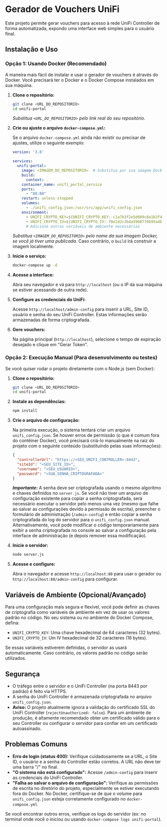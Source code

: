 # Gerador de Vouchers UniFi

Este projeto permite gerar vouchers para acesso à rede UniFi Controller de forma automatizada, expondo uma interface web simples para o usuário final.

## Instalação e Uso

### Opção 1: Usando Docker (Recomendado)

A maneira mais fácil de instalar e usar o gerador de vouchers é através do Docker. Você precisará ter o Docker e o Docker Compose instalados em sua máquina.

1.  **Clone o repositório:**
    ```bash
    git clone <URL_DO_REPOSITORIO>
    cd unifi-portal
    ```
    _Substitua `<URL_DO_REPOSITORIO>` pelo link real do seu repositório._

2.  **Crie ou ajuste o arquivo `docker-compose.yml`:**

    Se o arquivo `docker-compose.yml` ainda não existir ou precisar de ajustes, utilize o seguinte exemplo:

    ```yaml
    version: '3.8'

    services:
      unifi-portal:
        image: <IMAGEM_DO_REPOSITORIO>  # Substitua por sua imagem Docker, se aplicável
        build:
          context: .
        container_name: unifi_portal_service
        ports:
          - "80:80"
        restart: unless-stopped
        volumes:
          - ./unifi_config.json:/usr/src/app/unifi_config.json
        environment:
          - UNIFI_CRYPTO_KEY=${UNIFI_CRYPTO_KEY:-c1a7b3f2e5d609c8a1b3f4e5d609c8a1b3f2e5d609c8a1b3f2e5d609c8a1b3f2}
          - UNIFI_CRYPTO_IV=${UNIFI_CRYPTO_IV:-f0e1d2c3b4a5968778695a4b3c2d1e0f}
          # Adicione outras variáveis de ambiente necessárias
    ```
    _Substitua `<IMAGEM_DO_REPOSITORIO>` pelo nome da sua imagem Docker, se você já tiver uma publicada._ Caso contrário, o `build` irá construir a imagem localmente.

3.  **Inicie o serviço:**
    ```bash
    docker-compose up -d
    ```

4.  **Acesse a interface:**

    Abra seu navegador e vá para `http://localhost` (ou o IP da sua máquina se estiver acessando de outra rede).

5.  **Configure as credenciais do UniFi:**

    Acesse `http://localhost/admin-config` para inserir a URL, Site ID, usuário e senha do seu UniFi Controller. Estas informações serão armazenadas de forma criptografada.

6.  **Gere vouchers:**

    Na página principal (`http://localhost`), selecione o tempo de expiração desejado e clique em "Gerar Token".

### Opção 2: Execução Manual (Para desenvolvimento ou testes)

Se você quiser rodar o projeto diretamente com o Node.js (sem Docker):

1.  **Clone o repositório:**
    ```bash
    git clone <URL_DO_REPOSITORIO>
    cd unifi-portal
    ```

2.  **Instale as dependências:**
    ```bash
    npm install
    ```

3.  **Crie o arquivo de configuração:**

    Na primeira execução, o sistema tentará criar um arquivo `unifi_config.json`. Se houver erros de permissão (o que é comum fora do contêiner Docker), você precisará criá-lo manualmente na raiz do projeto com o seguinte conteúdo (substituindo pelas suas informações):

    ```json
    {
      "controllerUrl": "https://<SEU_UNIFI_CONTROLLER>:8443",
      "siteId": "<SEU_SITE_ID>",
      "username": "<SEU_USUARIO>",
      "password": "<SUA_SENHA_CRIPTOGRAFADA>"
    }
    ```
    _**Importante:**_ A senha deve ser criptografada usando o mesmo algoritmo e chaves definidos no `server.js`. Se você não tiver um arquivo de configuração existente para copiar a senha criptografada, será necessário executar o servidor pelo menos uma vez (mesmo que falhe ao salvar as configurações devido à permissão de escrita), preencher o formulário de administração (`/admin-config`) e então copiar a senha criptografada do log do servidor para o `unifi_config.json` manual.  Alternativamente, você pode modificar o código temporariamente para exibir a senha criptografada no console ao salvar a configuração pela interface de administração (e depois remover essa modificação).

4.  **Inicie o servidor:**
    ```bash
    node server.js
    ```

5.  **Acesse e configure:**

    Abra o navegador e acesse `http://localhost:80` para usar o gerador ou `http://localhost:80/admin-config` para configurar.

## Variáveis de Ambiente (Opcional/Avançado)

Para uma configuração mais segura e flexível, você pode definir as chaves de criptografia como variáveis de ambiente em vez de usar os valores padrão no código. No seu sistema ou no ambiente do Docker Compose, defina:

*   `UNIFI_CRYPTO_KEY`: Uma chave hexadecimal de 64 caracteres (32 bytes).
*   `UNIFI_CRYPTO_IV`: Um IV hexadecimal de 32 caracteres (16 bytes).

Se essas variáveis estiverem definidas, o servidor as usará automaticamente. Caso contrário, os valores padrão no código serão utilizados.

## Segurança

*   O tráfego entre o servidor e o UniFi Controller (na porta 8443 por padrão) é feito via HTTPS.
*   A senha do UniFi Controller é armazenada criptografada no arquivo `unifi_config.json`.
*   **Aviso:** O projeto atualmente ignora a validação do certificado SSL do UniFi Controller (`rejectUnauthorized: false`). Para um ambiente de produção, é altamente recomendado obter um certificado válido para o seu Controller ou configurar o servidor para confiar em um certificado autoassinado.

## Problemas Comuns

*   **Erro de login (status 400):** Verifique cuidadosamente se a URL, o Site ID, o usuário e a senha do Controller estão corretos. A URL não deve ter uma barra "/" no final.
*   **"O sistema não está configurado":** Acesse `/admin-config` para inserir as credenciais do UniFi Controller.
*   **"Falha ao salvar o arquivo de configuração":** Verifique as permissões de escrita no diretório do projeto, especialmente se estiver executando fora do Docker. No Docker, certifique-se de que o volume para `unifi_config.json` esteja corretamente configurado no `docker-compose.yml`.

Se você encontrar outros erros, verifique os logs do servidor (ex: no terminal onde você o iniciou ou usando `docker-compose logs unifi-portal`).